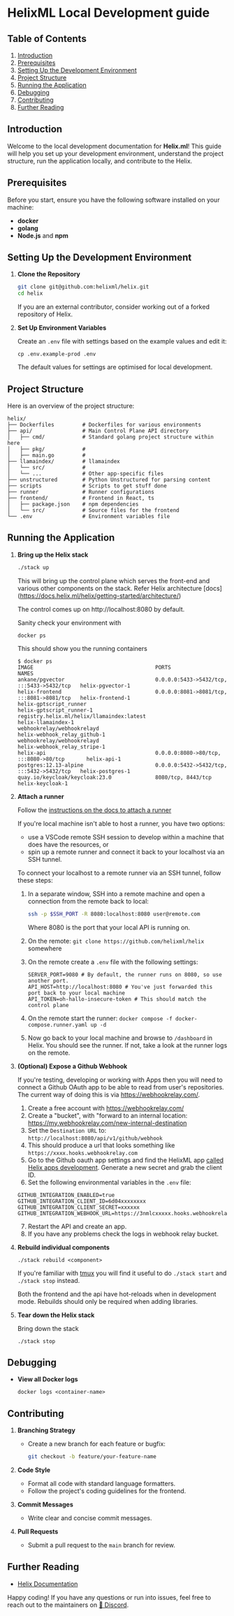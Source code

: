 # HelixML Local Development guide

## Table of Contents

1. [Introduction](#introduction)
2. [Prerequisites](#prerequisites)
3. [Setting Up the Development Environment](#setting-up-the-development-environment)
4. [Project Structure](#project-structure)
5. [Running the Application](#running-the-application)
6. [Debugging](#debugging)
7. [Contributing](#contributing)
8. [Further Reading](#further-reading)

## Introduction

Welcome to the local development documentation for **Helix.ml**! This guide will help you set up your development environment, understand the project structure, run the application locally, and contribute to the Helix.

## Prerequisites

Before you start, ensure you have the following software installed on your machine:

- **docker**
- **golang**
- **Node.js** and **npm**

## Setting Up the Development Environment

1. **Clone the Repository**

   ```bash
   git clone git@github.com:helixml/helix.git
   cd helix
   ```

    If you are an external contributor, consider working out of a forked repository of Helix.

2. **Set Up Environment Variables**

    Create an `.env` file with settings based on the example values and edit it:

    ```
    cp .env.example-prod .env
    ```

    The default values for settings are optimised for local development.


## Project Structure

Here is an overview of the project structure:

```
helix/
├── Dockerfiles         # Dockerfiles for various environments
├── api/                # Main Control Plane API directory
│   ├── cmd/            # Standard golang project structure within here
│   ├── pkg/            #
│   ├── main.go         #
├── llamaindex/         # llamaindex
│   └── src/            #
│   └── ...             # Other app-specific files
├── unstructured        # Python Unstructured for parsing content
├── scripts             # Scripts to get stuff done
├── runner              # Runner configurations
├── frontend/           # Frontend in React, ts
│   ├── package.json    # npm dependencies
│   └── src/            # Source files for the frontend
└── .env                # Environment variables file
```

## Running the Application

1. **Bring up the Helix stack**

   ```bash
   ./stack up
   ```
    This will bring up the control plane which serves the front-end and various other components on the stack. Refer Helix architecture [docs] (https://docs.helix.ml/helix/getting-started/architecture/)

    The control comes up on http://localhost:8080 by default.

    Sanity check your environment with

    ```
    docker ps
    ```

    This should show you the running containers

    ```
    $ docker ps
    IMAGE                                       PORTS                                       NAMES
    ankane/pgvector                             0.0.0.0:5433->5432/tcp, :::5433->5432/tcp   helix-pgvector-1
    helix-frontend                              0.0.0.0:8081->8081/tcp, :::8081->8081/tcp   helix-frontend-1
    helix-gptscript_runner                                                                  helix-gptscript_runner-1
    registry.helix.ml/helix/llamaindex:latest                                               helix-llamaindex-1
    webhookrelay/webhookrelayd                                                              helix-webhook_relay_github-1
    webhookrelay/webhookrelayd                                                              helix-webhook_relay_stripe-1
    helix-api                                   0.0.0.0:8080->80/tcp, :::8080->80/tcp       helix-api-1
    postgres:12.13-alpine                       0.0.0.0:5432->5432/tcp, :::5432->5432/tcp   helix-postgres-1
    quay.io/keycloak/keycloak:23.0              8080/tcp, 8443/tcp                          helix-keycloak-1
    ```
2. **Attach a runner**

    Follow the [instructions on the docs to attach a runner](https://docs.helix.ml/helix/private-deployment/controlplane/#attaching-a-runner)

    If you're local machine isn't able to host a runner, you have two options:

    - use a VSCode remote SSH session to develop within a machine that does have the resources, or
    - spin up a remote runner and connect it back to your localhost via an SSH tunnel.

    To connect your localhost to a remote runner via an SSH tunnel, follow these steps:

    1. In a separate window, SSH into a remote machine and open a connection from the remote back to local:

        ```bash
        ssh -p $SSH_PORT -R 8080:localhost:8080 user@remote.com
        ```

        Where 8080 is the port that your local API is running on.

    2. On the remote: `git clone https://github.com/helixml/helix` somewhere

    3. On the remote create a `.env` file with the following settings:

        ```dotenv
        SERVER_PORT=9080 # By default, the runner runs on 8080, so use another port.
        API_HOST=http://localhost:8080 # You've just forwarded this port back to your local machine
        API_TOKEN=oh-hallo-insecure-token # This should match the control plane
        ```
    
    4. On the remote start the runner: `docker compose -f docker-compose.runner.yaml up -d`

    5. Now go back to your local machine and browse to `/dashboard` in Helix. You should see the runner. If not, take a look at the runner logs on the remote.

3. **(Optional) Expose a Github Webhook**

    If you're testing, developing or working with Apps then you will need to connect a Github OAuth app to be able to read from user's repositories. The current way of doing this is via https://webhookrelay.com/.

    1. Create a free account with https://webhookrelay.com/
    2. Create a "bucket", with "forward to an internal location: https://my.webhookrelay.com/new-internal-destination
    3. Set the `Destination URL` to: `http://localhost:8080/api/v1/github/webhook`
    4. This should produce a url that looks something like `https://xxxx.hooks.webhookrelay.com`
    5. Go to the Github oauth app settings and find the HelixML app [called Helix apps development](https://github.com/organizations/helixml/settings/applications/2543199). Generate a new secret and grab the client ID.
    6. Set the following environmental variables in the `.env` file:

    ```dotenv
    GITHUB_INTEGRATION_ENABLED=true
    GITHUB_INTEGRATION_CLIENT_ID=6d04xxxxxxxx
    GITHUB_INTEGRATION_CLIENT_SECRET=xxxxxx
    GITHUB_INTEGRATION_WEBHOOK_URL=https://3nmlcxxxxx.hooks.webhookrelay.com/api/v1/github/webhook
    ```

    7. Restart the API and create an app.
    8. If you have any problems check the logs in webhook relay bucket.


4. **Rebuild individual components**

    ```
    ./stack rebuild <component>
    ```

    If you're familiar with [tmux](https://github.com/tmux/tmux/wiki) you will find it useful to do `./stack start` and `./stack stop` instead.

    Both the frontend and the api have hot-reloads when in development mode. Rebuilds should only be required when adding libraries.

5. **Tear down the Helix stack**

    Bring down the stack

    ```
    ./stack stop
    ```


## Debugging

- **View all Docker logs**

    ```
    docker logs <container-name>
    ```
## Contributing

1. **Branching Strategy**

   - Create a new branch for each feature or bugfix:

     ```bash
     git checkout -b feature/your-feature-name
     ```

2. **Code Style**

   - Format all code with standard language formatters.
   - Follow the project's coding guidelines for the frontend.

3. **Commit Messages**

   - Write clear and concise commit messages.

4. **Pull Requests**

   - Submit a pull request to the `main` branch for review.


## Further Reading

- [Helix Documentation](https://docs.helix.ml/)

Happy coding! If you have any questions or run into issues, feel free to reach out to the maintainers on [👥 Discord](https://discord.gg/VJftd844GE).